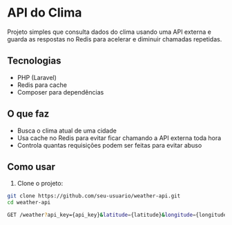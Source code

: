 # API do Clima

Projeto simples que consulta dados do clima usando uma API externa e guarda as respostas no Redis para acelerar e diminuir chamadas repetidas.

## Tecnologias

- PHP (Laravel)
- Redis para cache
- Composer para dependências

## O que faz

- Busca o clima atual de uma cidade
- Usa cache no Redis para evitar ficar chamando a API externa toda hora
- Controla quantas requisições podem ser feitas para evitar abuso

## Como usar

1. Clone o projeto:

```bash
git clone https://github.com/seu-usuario/weather-api.git
cd weather-api

GET /weather?api_key={api_key}&latitude={latitude}&longitude={longitude}
